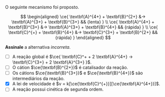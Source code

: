 O seguinte mecanismo foi proposto.

$$
\begin{aligned}
\ce{ \textbf{A}^{4+} + \textbf{B}^{2+} &-> \textbf{A}^{3+} + \textbf{B}^{3+} && {lenta}  } \\
\ce{ \textbf{A}^{4+} + \textbf{B}^{3+} &-> \textbf{A}^{3+} + \textbf{B}^{4+} && {rápida} } \\
\ce{ \textbf{C}^{+}  + \textbf{B}^{4+} &-> \textbf{C}^{3+} + \textbf{B}^{2+} && {rápida} }
\end{aligned}
$$

**Assinale** a alternativa *incorreta*.

- [ ] A reação global é $\ce{ \textbf{C}^+ + 2 \textbf{A}^{4+} -> \textbf{C}^{3+} + 2 \textbf{A}^{3+} }$.
- [ ] O cátion $\ce{\textbf{B}^{2+}}$ é catalisador da reação.
- [ ] Os cátions $\ce{\textbf{B}^{3+}}$ e $\ce{\textbf{B}^{4+}}$ são intermediários da reação.
- [x] A lei de velocidade é $v = k[\ce{\textbf{C}^{+}}][\ce{\textbf{A}^{4+}}]$.
- [ ] A reação possui cinética de segunda ordem.
